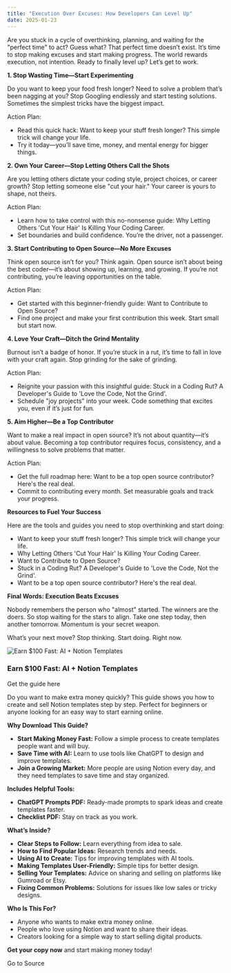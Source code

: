 ```yaml
---
title: "Execution Over Excuses: How Developers Can Level Up"
date: 2025-01-23
---
```


Are you stuck in a cycle of overthinking, planning, and waiting for the "perfect time" to act? Guess what? That perfect time doesn’t exist. It’s time to stop making excuses and start making progress. The world rewards execution, not intention. Ready to finally level up? Let’s get to work.

**1\. Stop Wasting Time—Start Experimenting**

Do you want to keep your food fresh longer? Need to solve a problem that’s been nagging at you? Stop Googling endlessly and start testing solutions. Sometimes the simplest tricks have the biggest impact.

Action Plan:

- Read this quick hack: Want to keep your stuff fresh longer? This simple trick will change your life.
- Try it today—you’ll save time, money, and mental energy for bigger things.

**2\. Own Your Career—Stop Letting Others Call the Shots**

Are you letting others dictate your coding style, project choices, or career growth? Stop letting someone else "cut your hair." Your career is yours to shape, not theirs.

Action Plan:

- Learn how to take control with this no-nonsense guide: Why Letting Others 'Cut Your Hair' Is Killing Your Coding Career.
- Set boundaries and build confidence. You’re the driver, not a passenger.

**3\. Start Contributing to Open Source—No More Excuses**

Think open source isn’t for you? Think again. Open source isn’t about being the best coder—it’s about showing up, learning, and growing. If you’re not contributing, you’re leaving opportunities on the table.

Action Plan:

- Get started with this beginner-friendly guide: Want to Contribute to Open Source?
- Find one project and make your first contribution this week. Start small but start now.

**4\. Love Your Craft—Ditch the Grind Mentality**

Burnout isn’t a badge of honor. If you’re stuck in a rut, it’s time to fall in love with your craft again. Stop grinding for the sake of grinding.

Action Plan:

- Reignite your passion with this insightful guide: Stuck in a Coding Rut? A Developer's Guide to 'Love the Code, Not the Grind'.
- Schedule "joy projects" into your week. Code something that excites you, even if it’s just for fun.

**5\. Aim Higher—Be a Top Contributor**

Want to make a real impact in open source? It’s not about quantity—it’s about value. Becoming a top contributor requires focus, consistency, and a willingness to solve problems that matter.

Action Plan:

- Get the full roadmap here: Want to be a top open source contributor? Here's the real deal.
- Commit to contributing every month. Set measurable goals and track your progress.

**Resources to Fuel Your Success**

Here are the tools and guides you need to stop overthinking and start doing:

- Want to keep your stuff fresh longer? This simple trick will change your life.
- Why Letting Others 'Cut Your Hair' Is Killing Your Coding Career.
- Want to Contribute to Open Source?
- Stuck in a Coding Rut? A Developer's Guide to 'Love the Code, Not the Grind'.
- Want to be a top open source contributor? Here's the real deal.

**Final Words: Execution Beats Excuses**

Nobody remembers the person who "almost" started. The winners are the doers. So stop waiting for the stars to align. Take one step today, then another tomorrow. Momentum is your secret weapon.

What’s your next move? Stop thinking. Start doing. Right now.

![Earn $100 Fast: AI + Notion Templates](https://media2.dev.to/dynamic/image/width=800%2Cheight=%2Cfit=scale-down%2Cgravity=auto%2Cformat=auto/https%3A%2F%2Fpublic-files.gumroad.com%2Ftpn8bbzixcxc0yj6m3z79zdcla1r)

### Earn $100 Fast: AI + Notion Templates

Get the guide here

Do you want to make extra money quickly? This guide shows you how to create and sell Notion templates step by step. Perfect for beginners or anyone looking for an easy way to start earning online.

**Why Download This Guide?**

- **Start Making Money Fast:** Follow a simple process to create templates people want and will buy.
- **Save Time with AI:** Learn to use tools like ChatGPT to design and improve templates.
- **Join a Growing Market:** More people are using Notion every day, and they need templates to save time and stay organized.

**Includes Helpful Tools:**

- **ChatGPT Prompts PDF:** Ready-made prompts to spark ideas and create templates faster.
- **Checklist PDF:** Stay on track as you work.

**What’s Inside?**

- **Clear Steps to Follow:** Learn everything from idea to sale.
- **How to Find Popular Ideas:** Research trends and needs.
- **Using AI to Create:** Tips for improving templates with AI tools.
- **Making Templates User-Friendly:** Simple tips for better design.
- **Selling Your Templates:** Advice on sharing and selling on platforms like Gumroad or Etsy.
- **Fixing Common Problems:** Solutions for issues like low sales or tricky designs.

**Who Is This For?**

- Anyone who wants to make extra money online.
- People who love using Notion and want to share their ideas.
- Creators looking for a simple way to start selling digital products.

**Get your copy now** and start making money today!

Go to Source

